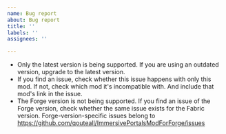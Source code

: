 ```yaml
---
name: Bug report
about: Bug report
title: ''
labels: ''
assignees: ''

---
```


* Only the latest version is being supported. If you are using an outdated version, upgrade to the latest version.
* If you find an issue, check whether this issue happens with only this mod. If not, check which mod it's incompatible with. And include that mod's link in the issue.
* The Forge version is not being supported. If you find an issue of the Forge version, check whether the same issue exists for the Fabric version. Forge-version-specific issues belong to  https://github.com/qouteall/ImmersivePortalsModForForge/issues
